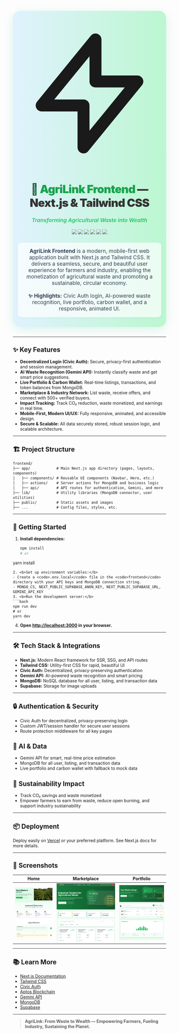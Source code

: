 <div align="center" style="background: linear-gradient(90deg,#e0f2fe 0%,#bbf7d0 100%); padding: 2.2rem 1rem 2rem 1rem; border-radius: 1.5rem; box-shadow: 0 8px 32px 0 rgba(16,185,129,0.15); margin-bottom:2rem;">
  <span>
    <svg class="h-16 w-16 text-green-400 mx-auto mb-2" viewBox="0 0 24 24" fill="none" stroke="currentColor"><path stroke-linecap="round" stroke-linejoin="round" stroke-width="2" d="M13 10V3L4 14h7v7l9-11h-7z"></path></svg>
  </span>
  <h1 style="font-size:2.3rem; font-weight:900; margin-bottom:0.5rem; letter-spacing:-1px; color:#14532d;">
    🌱 <span style="color:#16a34a">AgriLink Frontend</span> <span style="color:#333">— Next.js & Tailwind CSS</span>
  </h1>
  <h3 style="font-style:italic; color:#22c55e; font-weight:600; margin-bottom:1.2rem; font-size:1.1rem;">Transforming Agricultural Waste into Wealth</h3>
  <div style="margin-bottom:1.2rem;">
    <img src="https://img.shields.io/badge/Next.js-000?logo=nextdotjs&logoColor=white"/>
    <img src="https://img.shields.io/badge/Tailwind_CSS-38B2AC?logo=tailwindcss&logoColor=white"/>
    <img src="https://img.shields.io/badge/Civic_Auth-0A2540?logo=civic&logoColor=white"/>
    <img src="https://img.shields.io/badge/Gemini_API-4285F4?logo=google&logoColor=white"/>
    <img src="https://img.shields.io/badge/MongoDB-47A248?logo=mongodb&logoColor=white"/>
    <img src="https://img.shields.io/badge/Supabase-3ECF8E?logo=supabase&logoColor=white"/>
  </div>
  <p style="color:#334155; font-size:1.08rem; max-width:700px; margin:1.5rem auto 0 auto; background:rgba(255,255,255,0.7); border-radius:0.75rem; padding:1.1rem 1.3rem; box-shadow:0 2px 8px 0 rgba(16,185,129,0.07);">
    <b>AgriLink Frontend</b> is a modern, mobile-first web application built with Next.js and Tailwind CSS. It delivers a seamless, secure, and beautiful user experience for farmers and industry, enabling the monetization of agricultural waste and promoting a sustainable, circular economy.<br/><br/>
    <b>✨ Highlights:</b> Civic Auth login, AI-powered waste recognition, live portfolio, carbon wallet, and a responsive, animated UI.
  </p>
</div>

---

## ✨ Key Features

- <b>Decentralized Login (Civic Auth):</b> Secure, privacy-first authentication and session management.
- <b>AI Waste Recognition (Gemini API):</b> Instantly classify waste and get smart price suggestions.
- <b>Live Portfolio & Carbon Wallet:</b> Real-time listings, transactions, and token balances from MongoDB.
- <b>Marketplace & Industry Network:</b> List waste, receive offers, and connect with 500+ verified buyers.
- <b>Impact Tracking:</b> Track CO₂ reduction, waste monetized, and earnings in real time.
- <b>Mobile-First, Modern UI/UX:</b> Fully responsive, animated, and accessible design.
- <b>Secure & Scalable:</b> All data securely stored, robust session logic, and scalable architecture.

---

## 🏗️ Project Structure

```text
frontend/
├── app/            # Main Next.js app directory (pages, layouts, components)
│   ├── components/ # Reusable UI components (Navbar, Hero, etc.)
│   ├── actions/    # Server actions for MongoDB and business logic
│   ├── api/        # API routes for authentication, Gemini, and more
├── lib/            # Utility libraries (MongoDB connector, user utilities)
├── public/         # Static assets and images
├── ...             # Config files, styles, etc.
```

---

## 🚀 Getting Started

1. <b>Install dependencies:</b>
   ```bash
   npm install
   # or
yarn install
   ```
2. <b>Set up environment variables:</b>
   - Create a <code>.env.local</code> file in the <code>frontend</code> directory with your API keys and MongoDB connection string.
   - MONGO_CS, NEXT_PUBLIC_SUPABASE_ANON_KEY, NEXT_PUBLIC_SUPABASE_URL, GEMINI_API_KEY
3. <b>Run the development server:</b>
   ```bash
   npm run dev
   # or
yarn dev
   ```
4. <b>Open <a href="http://localhost:3000">http://localhost:3000</a> in your browser.</b>

---

## 🛠️ Tech Stack & Integrations

- <b>Next.js:</b> Modern React framework for SSR, SSG, and API routes
- <b>Tailwind CSS:</b> Utility-first CSS for rapid, beautiful UI
- <b>Civic Auth:</b> Decentralized, privacy-preserving authentication
- <b>Gemini API:</b> AI-powered waste recognition and smart pricing
- <b>MongoDB:</b> NoSQL database for all user, listing, and transaction data
- <b>Supabase:</b> Storage for image uploads

---

## 🔒 Authentication & Security
- Civic Auth for decentralized, privacy-preserving login
- Custom JWT/session handler for secure user sessions
- Route protection middleware for all key pages

## 🤖 AI & Data
- Gemini API for smart, real-time price estimation
- MongoDB for all user, listing, and transaction data
- Live portfolio and carbon wallet with fallback to mock data

## 🌱 Sustainability Impact
- Track CO₂ savings and waste monetized
- Empower farmers to earn from waste, reduce open burning, and support industry sustainability

---

## 📦 Deployment

Deploy easily on <a href="https://vercel.com/">Vercel</a> or your preferred platform. See Next.js docs for more details.

---

## 📸 Screenshots

| Home | Marketplace | Portfolio |
|---|---|---|
| ![Home](./public/screenshot-home.png) | ![Marketplace](./public/screenshot-market.png) | ![Portfolio](./public/screenshot-portfolio-mobile.png) |

---

## 📚 Learn More
- [Next.js Documentation](https://nextjs.org/docs)
- [Tailwind CSS](https://tailwindcss.com/)
- [Civic Auth](https://www.civic.com/)
- [Aptos Blockchain](https://aptosfoundation.org/)
- [Gemini API](https://ai.google.dev/gemini-api/docs)
- [MongoDB](https://www.mongodb.com/)
- [Supabase](https://supabase.com/)

---

> **AgriLink: From Waste to Wealth — Empowering Farmers, Fueling Industry, Sustaining the Planet.**
